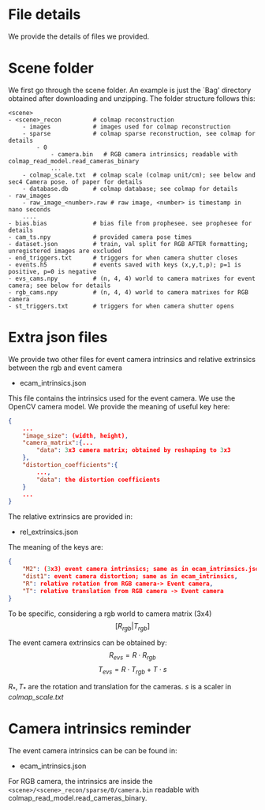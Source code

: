 # File details
We provide the details of files we provided. 

# Scene folder
We first go through the scene folder. An example is just the `Bag' directory obtained after downloading and unzipping. The folder structure follows this:
```
<scene>
- <scene>_recon         # colmap reconstruction
    - images            # images used for colmap reconstruction
    - sparse            # colmap sparse reconstruction, see colmap for details
        - 0
            - camera.bin   # RGB camera intrinsics; readable with colmap_read_model.read_cameras_binary 
            ...
    - colmap_scale.txt  # colmap scale (colmap unit/cm); see below and sec4 Camera pose. of paper for details
    - database.db       # colmap database; see colmap for details
- raw_images
    - raw_image_<number>.raw # raw image, <number> is timestamp in nano seconds
    ....
- bias.bias             # bias file from prophesee. see prophesee for details
- cam_ts.npy            # provided camera pose times
- dataset.json          # train, val split for RGB AFTER formatting; unregistered images are excluded
- end_triggers.txt      # triggers for when camera shutter closes
- events.h5             # events saved with keys (x,y,t,p); p=1 is positive, p=0 is negative
- evs_cams.npy          # (n, 4, 4) world to camera matrixes for event camera; see below for details
- rgb_cams.npy          # (n, 4, 4) world to camera matrixes for RGB camera
- st_triggers.txt       # triggers for when camera shutter opens
```

# Extra json files
We provide two other files for event camera intrinsics and relative extrinsics between the rgb and event camera
- ecam_intrinsics.json

This file contains the intrinsics used for the event camera. We use the OpenCV camera model. We provide the meaning of useful key here:
```json
{
    ...
    "image_size": (width, height),
    "camera_matrix":{...
        "data": 3x3 camera matrix; obtained by reshaping to 3x3
    },
    "distortion_coefficients":{
        ...,
        "data": the distortion coefficients
    }
    ...
}
```
The relative extrinsics are provided in:
- rel_extrinsics.json

The meaning of the keys are:
```json
{
    "M2": (3x3) event camera intrinsics; same as in ecam_intrinsics.json,
    "dist1": event camera distortion; same as in ecam_intrinsics,
    "R": relative rotation from RGB camera-> Event camera,
    "T": relative translation from RGB camera -> Event camera
}
```
To be specific, considering a rgb world to camera matrix (3x4)
$$[R_{rgb} | T_{rgb}]$$

The event camera extrinsics can be obtained by:
$$R_{evs} = R \cdot R_{rgb}$$
$$T_{evs} = R \cdot T_{rgb} + T\cdot s$$

$R_*, T_*$ are the rotation and translation for the cameras. $s$ is a scaler in *colmap_scale.txt*

# Camera intrinsics reminder
The event camera intrinsics can be can be found in:
- ecam_intrinsics.json

For RGB camera, the intrinsics are inside the `<scene>/<scene>_recon/sparse/0/camera.bin` readable with colmap_read_model.read_cameras_binary.
